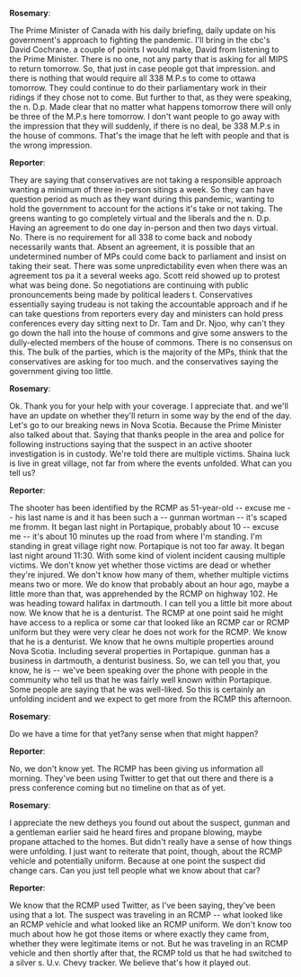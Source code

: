 

**Rosemary**:

The Prime Minister of Canada with his daily briefing, daily update on his government's approach to fighting the pandemic.
I'll bring in the cbc's David Cochrane.
a couple of points I would make, David from listening to the Prime Minister.
There is no one, not any party that is asking for all MIPS to return tomorrow.
So, that just in case people got that impression.
and there is nothing that would require all 338 M.P.s to come to ottawa tomorrow.
They could continue to do their parliamentary work in their ridings if they chose not to come.
But further to that, as they were speaking, the n. D.p. Made clear that no matter what happens tomorrow there will only be three of the M.P.s here tomorrow.
I don't want people to go away with the impression that they will suddenly, if there is no deal, be 338 M.P.s in the house of commons.
That's the image that he left with people and that is the wrong impression.



**Reporter**:

They are saying that conservatives are not taking a responsible approach wanting a minimum of three in-person sitings a week.
So they can have question period as much as they want during this pandemic, wanting to hold the government to account for the actions it's take or not taking.
The greens wanting to go completely virtual and the liberals and the n. D.p. Having an agreement to do one day in-person and then two days virtual.
No. There is no requirement for all 338 to come back and nobody necessarily wants that.
Absent an agreement, it is possible that an undetermined number of MPs could come back to parliament and insist on taking their seat.
There was some unpredictability even when there was an agreement tos pa it a several weeks ago.
Scott reid showed up to protest what was being done.
So negotiations are continuing with public pronouncements being made by political leaders t. Conservatives essentially saying trudeau is not taking the accountable approach and if he can take questions from reporters every day and ministers can hold press conferences every day sitting next to Dr. Tam and Dr. Njoo, why can't they go down the hall into the house of commons and give some answers to the dully-elected members of the house of commons.
There is no consensus on this.
The bulk of the parties, which is the majority of the MPs, think that the conservatives are asking for too much.
and the conservatives saying the government giving too little.



**Rosemary**:

Ok. Thank you for your help with your coverage.
I appreciate that.
and we'll have an update on whether they'll return in some way by the end of the day.
Let's go to our breaking news in Nova Scotia.
Because the Prime Minister also talked about that.
Saying that thanks people in the area and police for following instructions saying that the suspect in an active shooter investigation is in custody.
We're told there are multiple victims.
Shaina luck is live in great village, not far from where the events unfolded.
What can you tell us?



**Reporter**:

The shooter has been identified by the RCMP as 51-year-old -- excuse me -- his last name is and it has been such a -- gunman wortman -- it's scaped me fromm.
It began last night in Portapique, probably about 10 -- excuse me -- it's about 10 minutes up the road from where I'm standing.
I'm standing in great village right now.
Portapique is not too far away.
It began last night around 11:30. With some kind of violent incident causing multiple victims.
We don't know yet whether those victims are dead or whether they're injured.
We don't know how many of them, whether multiple victims means two or more.
We do know that probably about an hour ago, maybe a little more than that, was apprehended by the RCMP on highway 102.
He was heading toward halifax in dartmouth.
I can tell you a little bit more about now.
We know that he is a denturist.
The RCMP at one point said he might have access to a replica or some car that looked like an RCMP car or RCMP uniform but they were very clear he does not work for the RCMP.
We know that he is a denturist.
We know that he owns multiple properties around Nova Scotia.
Including several properties in Portapique.
gunman has a business in dartmouth, a denturist business.
So, we can tell you that, you know, he is -- we've been speaking over the phone with people in the community who tell us that he was fairly well known within Portapique.
Some people are saying that he was well-liked.
So this is certainly an unfolding incident and we expect to get more from the RCMP this afternoon.



**Rosemary**:

Do we have a time for that yet?any sense when that might happen?



**Reporter**:

No, we don't know yet.
The RCMP has been giving us information all morning.
They've been using Twitter to get that out there and there is a press conference coming but no timeline on that as of yet.



**Rosemary**:

I appreciate the new detheys you found out about the suspect, gunman and a gentleman earlier said he heard fires and propane blowing, maybe propane attached to the homes.
But didn't really have a sense of how things were unfolding.
I just want to reiterate that point, though, about the RCMP vehicle and potentially uniform.
Because at one point the suspect did change cars.
Can you just tell people what we know about that car?



**Reporter**:

We know that the RCMP used Twitter, as I've been saying, they've been using that a lot.
The suspect was traveling in an RCMP -- what looked like an RCMP vehicle and what looked like an RCMP uniform.
We don't know too much about how he got those items or where exactly they came from, whether they were legitimate items or not.
But he was traveling in an RCMP vehicle and then shortly after that, the RCMP told us that he had switched to a silver s. U.v. Chevy tracker.
We believe that's how it played out.
